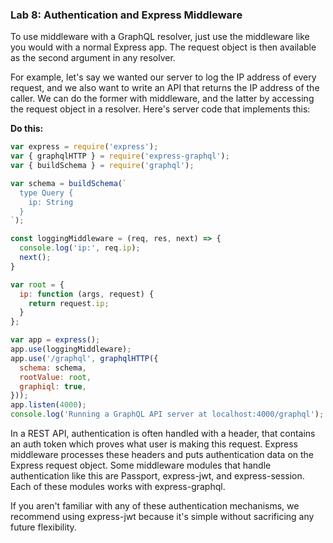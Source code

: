 ﻿### Lab 8:  Authentication and Express Middleware

To use middleware with a GraphQL resolver, just use the middleware like you would with a normal Express app. The request object is then available as the second argument in any resolver.

For example, let's say we wanted our server to log the IP address of every request, and we also want to write an API that returns the IP address of the caller. We can do the former with middleware, and the latter by accessing the request object in a resolver. Here's server code that implements this:

**Do this:**

```javascript
var express = require('express');
var { graphqlHTTP } = require('express-graphql');
var { buildSchema } = require('graphql');

var schema = buildSchema(`
  type Query {
    ip: String
  }
`);

const loggingMiddleware = (req, res, next) => {
  console.log('ip:', req.ip);
  next();
}

var root = {
  ip: function (args, request) {
    return request.ip;
  }
};

var app = express();
app.use(loggingMiddleware);
app.use('/graphql', graphqlHTTP({
  schema: schema,
  rootValue: root,
  graphiql: true,
}));
app.listen(4000);
console.log('Running a GraphQL API server at localhost:4000/graphql');
```

In a REST API, authentication is often handled with a header, that contains an auth token which proves what user is making this request. Express middleware processes these headers and puts authentication data on the Express request object. Some middleware modules that handle authentication like this are Passport, express-jwt, and express-session. Each of these modules works with express-graphql.

If you aren't familiar with any of these authentication mechanisms, we recommend using express-jwt because it's simple without sacrificing any future flexibility.
